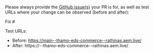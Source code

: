 Please always provide the [GitHub issue(s)](../issues) your PR is for, as well as test URLs where your change can be observed (before and after):

Fix #<gh-issue-id>

Test URLs:
- Before: https://main--thamo-eds-commerce--rathinas.aem.live/
- After: https://<branch>--thamo-eds-commerce--rathinas.aem.live/
